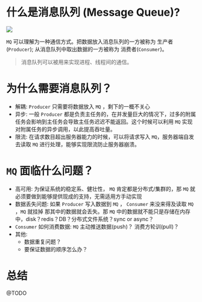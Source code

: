 # 什么是消息队列 (Message Queue)?

![](./assets/MQ/MQ.png)

`MQ` 可以理解为一种通信方式。把数据放入消息队列的一方被称为 生产者(`Producer`); 从消息队列中取出数据的一方被称为 消费者(`Consumer`)。

> 消息队列可以被用来实现进程、线程间的通信。

# 为什么需要消息队列？

- 解耦: `Producer` 只需要将数据放入 `MQ` ，剩下的一概不关心
- 异步: 一般 `Producer` 都是负责主任务的，在并发量巨大的情况下，过多的附属任务会影响到主任务会导致主任务迟迟不能返回。这个时候可以利用 `MQ` 实现对附属任务的异步调用，以此提高吞吐量。
- 限流: 在请求数目超出服务器能力的时候，可以将请求写入 `MQ`，服务器端自发去读取 `MQ` 进行处理，能够实现限流防止服务器崩溃。

# `MQ` 面临什么问题？

- 高可用: 为保证系统的稳定系、健壮性， `MQ` 肯定都是分布式/集群的，那 `MQ` 就必须要做到能够提供现成的支持，无需适用方手动实现
- 数据丢失问题: 如果 `Producer` 写入数据到 `MQ` ， `Consumer` 来没来得及读取 `MQ` ，`MQ` 就挂掉 那其中的数据就会丢失。那 `MQ` 中的数据就不能只是存储在内存中，disk？redis？DB？分布式文件系统？sync or async？
- `Consumer` 如何消费数据: `MQ` 主动推送数据(push)？ 消费方轮训(pull)？
- 其他:
  - 数据重复问题？
  - 要保证数据的顺序怎么办？

# 总结

@TODO
